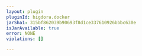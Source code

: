 ```yaml
---
layout: plugin
pluginId: bigdora.docker
jarSha1: 315bf862039b90693f8d1ce337610926bbbc630e
isJarAvailable: true
error: NONE
violations: []

---
```

